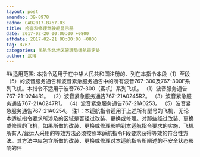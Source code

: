 ```yaml
---
layout: post
amendno: 39-8978
cadno: CAD2017-B767-03
title: 检查和修理驾驶舱显示器
date: 2017-02-20 00:00:00 +0800
effdate: 2017-02-21 00:00:00 +0800
tag: B767
categories: 民航华北地区管理局适航审定处
author: 武博
---
```


##适用范围:
本指令适用于在中华人民共和国注册的、列在本指令本段（1）至段（5）的波音服务通告和波音紧急服务通告中的所有波音767-300及767-300F系列飞机。本指令不适用于波音767-300（客机）系列飞机。
（1）波音服务通告767-21-0244R1。
（2）波音紧急服务通告767-21A0245R2。
（3）波音紧急服务通告767-21A0247R1。
（4）波音紧急服务通告767-21A0253。
（5）波音紧急服务通告767-21A0254。
注1：本适航指令适用于上述所有型号的飞机，无论本适航指令要求所涉及的区域是否经过改装、更换或修理。对那些经过改装、更换或修理的飞机，如果所做的改装、更换或修理影响到本适航指令要求的实施，飞机所有人/营运人采用的等效方法必须按照本适航指令F段要求获得等效的符合性方法。其方法中应包含所做的改装、更换或修理对本适航指令所阐述的不安全状态影响的评

